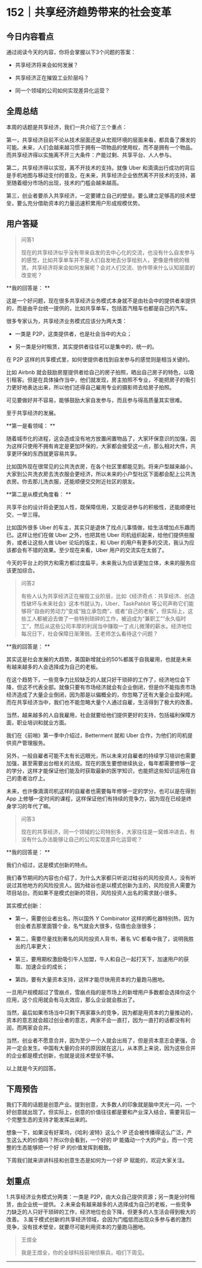 # 152｜共享经济趋势带来的社会变革

## 今日内容看点

通过阅读今天的内容，你将会掌握以下3个问题的答案：

* 共享经济将来会如何发展？

* 共享经济正在摧毁工业阶层吗？

* 同一个领域的公司如何实现差异化运营？

## 全周总结

本周的话题是共享经济，我们一共介绍了三个重点：

第一，共享经济目前不论从技术层面还是从宏观环境的层面来看，都具备了爆发的可能。未来，人们会越来越习惯于拥有一项物品的使用权，而不是拥有一个物品。而共享经济得以实施离不开三大条件：产能过剩、共享平台、人人参与。

第二，共享经济得以实现，离不开技术的支持。就像 Uber 和滴滴出行成功的背后是手机地图与移动支付的普及，在未来，共享经济企业依然离不开技术的支持，甚至随着细分市场的出现，技术的门槛会越来越高。

第三，创业者要杀入共享经济，一定要建立自己的壁垒。要么建立足够高的技术壁垒，要么充分借助资本的力量迅速积累用户形成规模优势。

## 用户答疑

> 问答1
> 
> 现在的共享经济似乎没有带来自发的去中心化的交流，也没有什么自发参与的感觉，比如共享单车并不是人们自发地去分享给别人，更像是传统的租赁。共享经济将来会如何发展呢？会对人们交流、协作带来什么认知层面的改变呢？

 **我的回答是： **

这是一个好问题，现在很多共享经济业务模式本身就不是由社会中的提供者来提供的，而是由平台统一提供的，比如共享单车，包括首汽租车也都是自己的汽车。

很多专家认为，共享经济业务模式应该分为两大类：

* 一类是 P2P，这类提供者，也是社会当中的大众；

* 另一类是分时租赁，其实提供者往往可以是集中的，统一的。

在 P2P 这样的共享模式里，如何使提供者找到自发参与的感觉则是相当关键的。

比如 Airbnb 就会鼓励房屋提供者给自己的房子拍照，晒出自己房子的特色，以吸引租客。但是在具体操作当中，他们就发现，房主拍照不专业，不能把房子的吸引力更好地表达出来，所以他们还得自己雇用专业的摄影师去给房子拍照。

可见要做好并不容易，能够鼓励大家自发参与，而且参与得高质量其实很难。

至于共享经济的发展。

 **第一是看领域： **

随着城市化的进程，这会造成没有地方放置闲置物品了，大家环保意识的加强，因为这样只使用不拥有肯定是更加环保的，大家都会接受这一点，那么相对大件，共享更环保的东西就更容易共享。

比如国外现在很常见的公共洗衣房，在各个社区里都能见到。将来户型越来越小，大家到公共洗衣房去洗衣服会更经济，所以未来的小户型社区下面都会配上公共洗衣房。你去那儿洗衣服，还能顺便交交附近社区的朋友。

 **第二是从模式角度看： **

共享平台的设计将会更加人性，既保障信用，又能促进参与的积极性，还能顺便社交，一举三得。

比如国外很多 Uber 的车主，其实只是退休了找点儿事情做，给生活增加点乐趣而已。这样让他们在做 Uber 之外，也把其他 Uber 司机组织起来，给他们提供些服务，或者让这些人做 Uber 论坛的版主，和 Uber 的用户有更多的交流，我认为应该都会有不错的效果。至少现在来看，Uber 用户的交流实在太弱了。

今天的平台上的供方和需方都过度扁平，未来我认为应该更加立体，未来的服务应该更加综合。

> 问答2
> 
> 有些人认为共享经济正在摧毁工业阶层，比如《经济奇点：共享经济、创造性破坏与未来社会》这本书就认为，Uber、TaskPabbit 等公司声称它们能够将“自由的劳动力”变成“独立承包商”，或者“自己的老板”，但实际上，这些工人都被迫去做了一些特别琐碎的工作，被迫成为“兼职工”“永久临时工”，然后从这些公司丰厚的利润当中赚取一丁点儿微薄的薪水。经济地位每况日下，社会保障日渐薄弱。王老师怎么看待这个问题？

 **我的回答是： **

其实这是社会发展的大趋势，美国新增就业的50%都属于自我雇用，也就是未来有越来越多的人会选择成为自己的老板。

在这个趋势下，一些竞争力比较缺乏的人就只好干琐碎的工作了，经济地位会下降，但这不代表全部。就像只要有市场经济就会有企业倒闭，但是你不能指责市场经济造成了大量企业倒闭，因为那是以偏概全的，你忽略了还有大量企业盈利呢。而在共享经济当中，我们也不能忽略大量个人通过自雇，生活得到了极大的改善。

当然，越来越多的人自我雇用，社会就要给他们提供更好的支持，包括福利保障方面，职业培训和就业方面。

我们在《前哨》第一季中介绍过，Betterment 就和 Uber 合作，为他们的司机提供资产管理服务。

另外，一般自雇者可能不太有长远眼光，所以未来对自雇者的持续学习培训也需要加强，甚至需要出台相关的法规。现在的医生要想继续执业，每年都需要修够一定的学分，这样才能保证他们能及时获取最新的医学知识，也能把这些知识运用在自己的患者治疗上。

未来，也许像滴滴司机这样的自雇者也需要每年修够一定的学分，也可以是在得到 App 上修够一定时间的课程，这样保证他们有持续的竞争力，因为现在已经是终身学习的年代了嘛。

> 问答3
> 
> 现在的共享经济，同一个领域的公司特别多，大家往往是一窝蜂冲进去，有没有什么办法能够让自己的公司实现差异化运营呢？

 **我的回答是： **

我们介绍过，这是模式创新的特点。

我们春节期间的内容也介绍了，为什么大家都只听说过硅谷的风险投资人，没有听说过其他地方的风险投资人。因为硅谷也是以模式创新为主的，风险投资人需要为项目站台。而如果不是模式创新的项目，风险投资人出名的需求就小很多。

其实模式创新：

* 第一，需要创业者出名，所以国外 Y Combinator 这样的孵化器特别热，因为创业者去那里面镀个金，名气就会大很多，估值也会涨很多；

* 第二，需要尽量找到著名的风险投资人背书，著名 VC 都看中我了，说明我胜出的几率更大；

* 第三，要用期权激励吸引牛人加盟，牛人和自己一起打天下，加速用户的获取、加速企业的成长；

* 第四，要有大量资本支持，这样才能尽快用资本的力量跑马圈地。

一旦用户规模超过了雪崩点，雪崩点指的是市场上的新增用户多数都会选择你这个应用，这个应用就会有马太效应，那么企业就会胜出了。

当然，最后如果市场当中只剩下两家寡头的竞争，因为都是用资本的力量推动的，资本的意志就会超过创业者的意志，两家不会一直打，因为一直打的话都没有利润，而两家会合并。

当然，创业者不愿意合并，因为至少一个人就会出局了，但是资本意志会更强，合并一定会发生。中国有大量的合并的原因就在这儿，从本质上来说，因为这些合并的企业都是模式创新，也就是说技术壁垒不够。

以上就是今天的回答。

## 下周预告

我们下周的话题是创意产业。提到创意，大多数人的印象就是脑中灵光一闪，一个好创意就出现了。但实际上，创意的价值往往都是要和产业深入结合，需要背后一个完整生态的支持才能发挥出来的。

想象一下，如果没有好莱坞，《哈利·波特》这么个 IP 还会被传播得这么广泛，产生这么大的价值吗？所以你会看到，一个好的 IP 能撬动一个大的产业，而一个完整的生态能够把一个好 IP 的价值发挥到极致。

下周我们就来讲讲科技和创意生态是如何为一个好 IP 赋能的，欢迎大家关注。

## 划重点

1.共享经济业务模式分两类：一类是 P2P，由大众自己提供资源；另一类是分时租赁，由企业统一提供。
2.未来会有越来越多的人选择成为自己的老板，一些竞争力缺乏的人只好干琐碎的工作，经济地位也会下降，但更多的人生活会得到极大的改善。
3.属于模式创新的共享经济领域，会因为门槛低而出现众多参与者的激烈竞争，没有技术壁垒，就要尽可能利用资本的力量跑马圈地。

> 王煜全
> 
> 我是王煜全，你的全球科技前哨侦察兵，咱们下周见。

---
